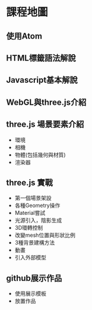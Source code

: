<h1> 課程地圖 </h1>

<h2> 使用Atom </h2>
<h2> HTML標籤語法解說</h2>
<h2> Javascript基本解說</h2>
<h2> WebGL與three.js介紹</h2>
<h2> three.js 場景要素介紹</h2>
<ul>
<li>環境</li>
<li>相機</li>
<li>物體(包括幾何與材質)</li>
<li>渲染器</li>
</ul>
<h2> three.js 實戰</h2>
<ul>
<li>第一個場景架設</li>
<li>各種Geometry操作</li>
<li>Material嘗試</li>
<li>光源引入，陰影生成</li>
<li>3D環轉控制</li>
<li>改變mesh位置與形狀比例</li>
<li>3種背景建構方法</li>
<li>動畫</li>
<li>引入外部模型</li>
</ul>
<h2>github展示作品</h2> 
<ul>
<li>使用展示模板</li>
<li>放置作品</li>
</ul>
